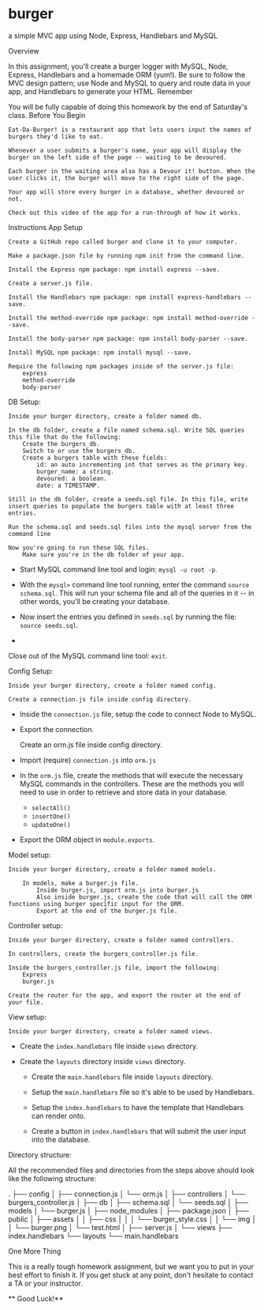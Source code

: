 # burger
a simple MVC app using Node, Express, Handlebars and MySQL

Overview

In this assignment, you'll create a burger logger with MySQL, Node, Express, Handlebars and a homemade ORM (yum!). Be sure to follow the MVC design pattern; use Node and MySQL to query and route data in your app, and Handlebars to generate your HTML.
Remember

You will be fully capable of doing this homework by the end of Saturday's class.
Before You Begin

    Eat-Da-Burger! is a restaurant app that lets users input the names of burgers they'd like to eat.

    Whenever a user submits a burger's name, your app will display the burger on the left side of the page -- waiting to be devoured.

    Each burger in the waiting area also has a Devour it! button. When the user clicks it, the burger will move to the right side of the page.

    Your app will store every burger in a database, whether devoured or not.

    Check out this video of the app for a run-through of how it works.

Instructions
App Setup

    Create a GitHub repo called burger and clone it to your computer.

    Make a package.json file by running npm init from the command line.

    Install the Express npm package: npm install express --save.

    Create a server.js file.

    Install the Handlebars npm package: npm install express-handlebars --save.

    Install the method-override npm package: npm install method-override --save.

    Install the body-parser npm package: npm install body-parser --save.

    Install MySQL npm package: npm install mysql --save.

    Require the following npm packages inside of the server.js file:
        express
        method-override
        body-parser

DB Setup:

    Inside your burger directory, create a folder named db.

    In the db folder, create a file named schema.sql. Write SQL queries this file that do the following:
        Create the burgers_db.
        Switch to or use the burgers_db.
        Create a burgers table with these fields:
            id: an auto incrementing int that serves as the primary key.
            burger_name: a string.
            devoured: a boolean.
            date: a TIMESTAMP.

    Still in the db folder, create a seeds.sql file. In this file, write insert queries to populate the burgers table with at least three entries.

    Run the schema.sql and seeds.sql files into the mysql server from the command line

    Now you're going to run these SQL files.
        Make sure you're in the db folder of your app.

* Start MySQL command line tool and login: `mysql -u root -p`.

* With the `mysql>` command line tool running, enter the command `source schema.sql`. This will run your schema file and all of the queries in it -- in other words, you'll be creating your database.

* Now insert the entries you defined in `seeds.sql` by running the file: `source seeds.sql`.

*
 Close out of the MySQL command line tool: `exit`.

Config Setup:

    Inside your burger directory, create a folder named config.

    Create a connection.js file inside config directory.

* Inside the `connection.js` file, setup the code to connect Node to MySQL.

* Export the connection.

    Create an orm.js file inside config directory.

* Import (require) `connection.js` into `orm.js`

* In the `orm.js` file, create the methods that will execute the necessary MySQL commands in the controllers. These are the methods you will need to use in order to retrieve and store data in your database.
    * `selectAll()` 
    * `insertOne()` 
    * `updateOne()` 

* Export the ORM object in `module.exports`.

Model setup:

    Inside your burger directory, create a folder named models.

        In models, make a burger.js file.
            Inside burger.js, import orm.js into burger.js
            Also inside burger.js, create the code that will call the ORM functions using burger specific input for the ORM.
            Export at the end of the burger.js file.

Controller setup:

    Inside your burger directory, create a folder named controllers.

    In controllers, create the burgers_controller.js file.

    Inside the burgers_controller.js file, import the following:
        Express
        burger.js

    Create the router for the app, and export the router at the end of your file.

View setup:

    Inside your burger directory, create a folder named views.

* Create the `index.handlebars` file inside `views` directory.

* Create the `layouts` directory inside `views` directory.

    * Create the `main.handlebars` file inside `layouts` directory.

    * Setup the `main.handlebars` file so it's able to be used by Handlebars.

    * Setup the `index.handlebars` to have the template that Handlebars can render onto.

    * Create a button in `index.handlebars` that will submit the user input into the database.

Directory structure:

All the recommended files and directories from the steps above should look like the following structure:

.
├── config
│   ├── connection.js
│   └── orm.js
│ 
├── controllers
│   └── burgers_controller.js
│
├── db
│   ├── schema.sql
│   └── seeds.sql
│
├── models
│   └── burger.js
│ 
├── node_modules
│ 
├── package.json
│
├── public
│   ├── assets
│   │   ├── css
│   │   │   └── burger_style.css
│   │   └── img
│   │       └── burger.png
│   └── test.html
│
├── server.js
│
└── views
    ├── index.handlebars
    └── layouts
        └── main.handlebars

One More Thing

This is a really tough homework assignment, but we want you to put in your best effort to finish it. If you get stuck at any point, don't hesitate to contact a TA or your instructor.

** Good Luck!**
